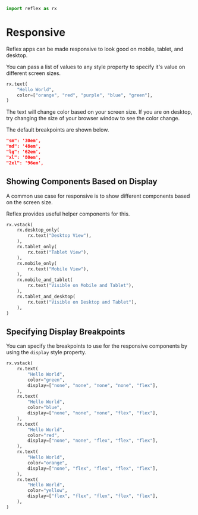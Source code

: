 ```python exec
import reflex as rx
```
# Responsive

Reflex apps can be made responsive to look good on mobile, tablet, and desktop.

You can pass a list of values to any style property to specify it's value on different screen sizes.

```python demo
rx.text(
    "Hello World",
    color=["orange", "red", "purple", "blue", "green"],
)
```

The text will change color based on your screen size. If you are on desktop, try changing the size of your browser window to see the color change.

The default breakpoints are shown below.

```json
"sm": '30em',
"md": '48em',
"lg": '62em',
"xl": '80em',
"2xl": '96em',
```

## Showing Components Based on Display

A common use case for responsive is to show different components based on the screen size.

Reflex provides useful helper components for this.

```python demo
rx.vstack(
    rx.desktop_only(
        rx.text("Desktop View"),
    ),
    rx.tablet_only(
        rx.text("Tablet View"),
    ),
    rx.mobile_only(
        rx.text("Mobile View"),
    ),
    rx.mobile_and_tablet(
        rx.text("Visible on Mobile and Tablet"),
    ),
    rx.tablet_and_desktop(
        rx.text("Visible on Desktop and Tablet"),
    ),
)
```

## Specifying Display Breakpoints

You can specify the breakpoints to use for the responsive components by using the `display` style property.

```python demo
rx.vstack(
    rx.text(
        "Hello World",
        color="green",
        display=["none", "none", "none", "none", "flex"],
    ),
    rx.text(
        "Hello World",
        color="blue",
        display=["none", "none", "none", "flex", "flex"],
    ),
    rx.text(
        "Hello World",
        color="red",
        display=["none", "none", "flex", "flex", "flex"],
    ),
    rx.text(
        "Hello World",
        color="orange",
        display=["none", "flex", "flex", "flex", "flex"],
    ),
    rx.text(
        "Hello World",
        color="yellow",
        display=["flex", "flex", "flex", "flex", "flex"],
    ),
)
```
